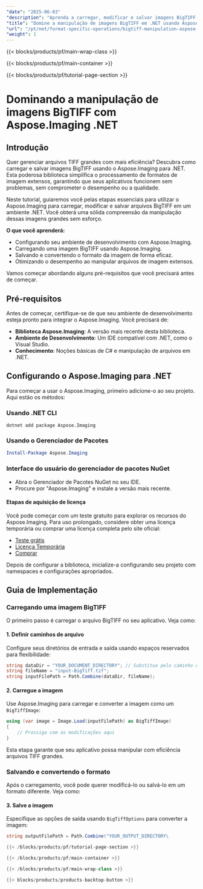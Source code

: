 ```yaml
---
"date": "2025-06-03"
"description": "Aprenda a carregar, modificar e salvar imagens BigTIFF com eficiência usando o Aspose.Imaging para .NET. Melhore o desempenho do seu aplicativo com nosso guia passo a passo."
"title": "Domine a manipulação de imagens BigTIFF em .NET usando Aspose.Imaging"
"url": "/pt/net/format-specific-operations/bigtiff-manipulation-aspose-imaging-dotnet/"
"weight": 1
---
```


{{< blocks/products/pf/main-wrap-class >}}

{{< blocks/products/pf/main-container >}}

{{< blocks/products/pf/tutorial-page-section >}}
# Dominando a manipulação de imagens BigTIFF com Aspose.Imaging .NET

## Introdução

Quer gerenciar arquivos TIFF grandes com mais eficiência? Descubra como carregar e salvar imagens BigTIFF usando o Aspose.Imaging para .NET. Esta poderosa biblioteca simplifica o processamento de formatos de imagem extensos, garantindo que seus aplicativos funcionem sem problemas, sem comprometer o desempenho ou a qualidade.

Neste tutorial, guiaremos você pelas etapas essenciais para utilizar o Aspose.Imaging para carregar, modificar e salvar arquivos BigTIFF em um ambiente .NET. Você obterá uma sólida compreensão da manipulação dessas imagens grandes sem esforço.

**O que você aprenderá:**
- Configurando seu ambiente de desenvolvimento com Aspose.Imaging.
- Carregando uma imagem BigTIFF usando Aspose.Imaging.
- Salvando e convertendo o formato da imagem de forma eficaz.
- Otimizando o desempenho ao manipular arquivos de imagem extensos.

Vamos começar abordando alguns pré-requisitos que você precisará antes de começar.

## Pré-requisitos

Antes de começar, certifique-se de que seu ambiente de desenvolvimento esteja pronto para integrar o Aspose.Imaging. Você precisará de:
- **Biblioteca Aspose.Imaging**: A versão mais recente desta biblioteca.
- **Ambiente de Desenvolvimento**: Um IDE compatível com .NET, como o Visual Studio.
- **Conhecimento**: Noções básicas de C# e manipulação de arquivos em .NET.

## Configurando o Aspose.Imaging para .NET

Para começar a usar o Aspose.Imaging, primeiro adicione-o ao seu projeto. Aqui estão os métodos:

### Usando .NET CLI
```shell
dotnet add package Aspose.Imaging
```

### Usando o Gerenciador de Pacotes
```powershell
Install-Package Aspose.Imaging
```

### Interface do usuário do gerenciador de pacotes NuGet
- Abra o Gerenciador de Pacotes NuGet no seu IDE.
- Procure por "Aspose.Imaging" e instale a versão mais recente.

#### Etapas de aquisição de licença
Você pode começar com um teste gratuito para explorar os recursos do Aspose.Imaging. Para uso prolongado, considere obter uma licença temporária ou comprar uma licença completa pelo site oficial:

- [Teste grátis](https://releases.aspose.com/imaging/net/)
- [Licença Temporária](https://purchase.aspose.com/temporary-license/)
- [Comprar](https://purchase.aspose.com/buy)

Depois de configurar a biblioteca, inicialize-a configurando seu projeto com namespaces e configurações apropriados.

## Guia de Implementação

### Carregando uma imagem BigTIFF

O primeiro passo é carregar o arquivo BigTIFF no seu aplicativo. Veja como:

#### 1. Definir caminhos de arquivo
Configure seus diretórios de entrada e saída usando espaços reservados para flexibilidade:
```csharp
string dataDir = "YOUR_DOCUMENT_DIRECTORY"; // Substitua pelo caminho do diretório do seu documento
string fileName = "input-BigTiff.tif";
string inputFilePath = Path.Combine(dataDir, fileName);
```

#### 2. Carregue a imagem
Use Aspose.Imaging para carregar e converter a imagem como um `BigTiffImage`:
```csharp
using (var image = Image.Load(inputFilePath) as BigTiffImage)
{
    // Prossiga com as modificações aqui
}
```
Esta etapa garante que seu aplicativo possa manipular com eficiência arquivos TIFF grandes.

### Salvando e convertendo o formato

Após o carregamento, você pode querer modificá-lo ou salvá-lo em um formato diferente. Veja como:

#### 3. Salve a imagem
Especifique as opções de saída usando `BigTiffOptions` para converter a imagem:
```csharp
string outputFilePath = Path.Combine("YOUR_OUTPUT_DIRECTORY\

{{< /blocks/products/pf/tutorial-page-section >}}

{{< /blocks/products/pf/main-container >}}

{{< /blocks/products/pf/main-wrap-class >}}

{{< blocks/products/products-backtop-button >}}